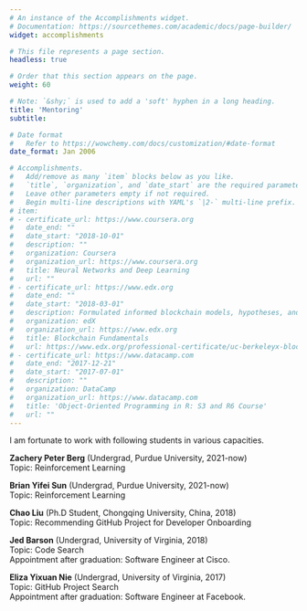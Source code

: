 ```yaml
---
# An instance of the Accomplishments widget.
# Documentation: https://sourcethemes.com/academic/docs/page-builder/
widget: accomplishments

# This file represents a page section.
headless: true

# Order that this section appears on the page.
weight: 60

# Note: `&shy;` is used to add a 'soft' hyphen in a long heading.
title: 'Mentoring'
subtitle:

# Date format
#   Refer to https://wowchemy.com/docs/customization/#date-format
date_format: Jan 2006

# Accomplishments.
#   Add/remove as many `item` blocks below as you like.
#   `title`, `organization`, and `date_start` are the required parameters.
#   Leave other parameters empty if not required.
#   Begin multi-line descriptions with YAML's `|2-` multi-line prefix.
# item:
# - certificate_url: https://www.coursera.org
#   date_end: ""
#   date_start: "2018-10-01"
#   description: ""
#   organization: Coursera
#   organization_url: https://www.coursera.org
#   title: Neural Networks and Deep Learning
#   url: ""
# - certificate_url: https://www.edx.org
#   date_end: ""
#   date_start: "2018-03-01"
#   description: Formulated informed blockchain models, hypotheses, and use cases.
#   organization: edX
#   organization_url: https://www.edx.org
#   title: Blockchain Fundamentals
#   url: https://www.edx.org/professional-certificate/uc-berkeleyx-blockchain-fundamentals
# - certificate_url: https://www.datacamp.com
#   date_end: "2017-12-21"
#   date_start: "2017-07-01"
#   description: ""
#   organization: DataCamp
#   organization_url: https://www.datacamp.com
#   title: 'Object-Oriented Programming in R: S3 and R6 Course'
#   url: ""
---
```


I am fortunate to work with following students in various capacities.

**Zachery Peter Berg** (Undergrad, Purdue University, 2021-now) <br />
Topic: Reinforcement Learning <br />

**Brian Yifei Sun** (Undergrad, Purdue University, 2021-now) <br />
Topic: Reinforcement Learning <br />

**Chao Liu** (Ph.D Student, Chongqing University, China, 2018) <br />
Topic: Recommending GitHub Project for Developer Onboarding <br />
<!-- Appointment after graduation: Software Engineer at Cisco. -->

**Jed Barson** (Undergrad, University of Virginia, 2018) <br />
Topic: Code Search <br />
Appointment after graduation: Software Engineer at Cisco.

**Eliza Yixuan Nie** (Undergrad, University of Virginia, 2017) <br />
Topic: GitHub Project Search <br />
Appointment after graduation: Software Engineer at Facebook.